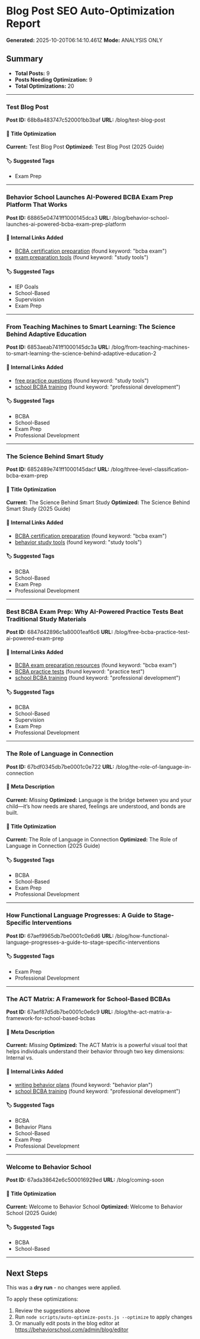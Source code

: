 # Blog Post SEO Auto-Optimization Report

**Generated:** 2025-10-20T06:14:10.461Z
**Mode:** ANALYSIS ONLY

## Summary

- **Total Posts:** 9
- **Posts Needing Optimization:** 9
- **Total Optimizations:** 20

---

### Test Blog Post

**Post ID:** 68b8a483747c520001bb3baf
**URL:** /blog/test-blog-post

#### 📌 Title Optimization
**Current:** Test Blog Post
**Optimized:** Test Blog Post (2025 Guide)

#### 🏷️  Suggested Tags
- Exam Prep

---

### Behavior School Launches AI-Powered BCBA Exam Prep Platform That Works

**Post ID:** 68865e04741ff1000145dca3
**URL:** /blog/behavior-school-launches-ai-powered-bcba-exam-prep-platform

#### 🔗 Internal Links Added
- [BCBA certification preparation](/bcba-exam-prep) (found keyword: "bcba exam")
- [exam preparation tools](/behavior-study-tools) (found keyword: "study tools")

#### 🏷️  Suggested Tags
- IEP Goals
- School-Based
- Supervision
- Exam Prep

---

### From Teaching Machines to Smart Learning: The Science Behind Adaptive Education

**Post ID:** 6853aeab741ff1000145dc3a
**URL:** /blog/from-teaching-machines-to-smart-learning-the-science-behind-adaptive-education-2

#### 🔗 Internal Links Added
- [free practice questions](/behavior-study-tools) (found keyword: "study tools")
- [school BCBA training](/transformation-program) (found keyword: "professional development")

#### 🏷️  Suggested Tags
- BCBA
- School-Based
- Exam Prep
- Professional Development

---

### The Science Behind Smart Study

**Post ID:** 6852489e741ff1000145dacf
**URL:** /blog/three-level-classification-bcba-exam-prep

#### 📌 Title Optimization
**Current:** The Science Behind Smart Study
**Optimized:** The Science Behind Smart Study (2025 Guide)

#### 🔗 Internal Links Added
- [BCBA certification preparation](/bcba-exam-prep) (found keyword: "bcba exam")
- [behavior study tools](/behavior-study-tools) (found keyword: "study tools")

#### 🏷️  Suggested Tags
- BCBA
- School-Based
- Exam Prep
- Professional Development

---

### Best BCBA Exam Prep: Why AI-Powered Practice Tests Beat Traditional Study Materials

**Post ID:** 6847d42896c1a80001eaf6c6
**URL:** /blog/free-bcba-practice-test-ai-powered-exam-prep

#### 🔗 Internal Links Added
- [BCBA exam preparation resources](/bcba-exam-prep) (found keyword: "bcba exam")
- [BCBA practice tests](/behavior-study-tools) (found keyword: "practice test")
- [school BCBA training](/transformation-program) (found keyword: "professional development")

#### 🏷️  Suggested Tags
- BCBA
- School-Based
- Supervision
- Exam Prep
- Professional Development

---

### The Role of Language in Connection

**Post ID:** 67bdf0345db7be0001c0e722
**URL:** /blog/the-role-of-language-in-connection

#### 📝 Meta Description
**Current:** *Missing*
**Optimized:** Language is the bridge between you and your child—it’s how needs are shared, feelings are understood, and bonds are built.

#### 📌 Title Optimization
**Current:** The Role of Language in Connection
**Optimized:** The Role of Language in Connection (2025 Guide)

#### 🏷️  Suggested Tags
- BCBA
- School-Based
- Exam Prep
- Professional Development

---

### How Functional Language Progresses: A Guide to Stage-Specific Interventions

**Post ID:** 67aef9965db7be0001c0e6d6
**URL:** /blog/how-functional-language-progresses-a-guide-to-stage-specific-interventions

#### 🏷️  Suggested Tags
- Exam Prep
- Professional Development

---

### The ACT Matrix: A Framework for School-Based BCBAs

**Post ID:** 67aef87d5db7be0001c0e6c9
**URL:** /blog/the-act-matrix-a-framework-for-school-based-bcbas

#### 📝 Meta Description
**Current:** *Missing*
**Optimized:** The ACT Matrix is a powerful visual tool that helps individuals understand their behavior through two key dimensions: Internal vs.

#### 🔗 Internal Links Added
- [writing behavior plans](/behavior-plans) (found keyword: "behavior plan")
- [school BCBA training](/transformation-program) (found keyword: "professional development")

#### 🏷️  Suggested Tags
- BCBA
- Behavior Plans
- School-Based
- Exam Prep
- Professional Development

---

### Welcome to Behavior School

**Post ID:** 67ada38642e6c500016929ed
**URL:** /blog/coming-soon

#### 📌 Title Optimization
**Current:** Welcome to Behavior School
**Optimized:** Welcome to Behavior School (2025 Guide)

#### 🏷️  Suggested Tags
- BCBA
- School-Based

---

## Next Steps

This was a **dry run** - no changes were applied.

To apply these optimizations:
1. Review the suggestions above
2. Run `node scripts/auto-optimize-posts.js --optimize` to apply changes
3. Or manually edit posts in the blog editor at https://behaviorschool.com/admin/blog/editor

